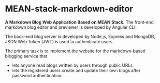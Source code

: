 # MEAN-stack-markdown-editor
**A Markdown Blog Web Application Based on MEAN Stack.**
The front-end markdown blog editor and previewer is developed by Angular CLI.

The back-end blog server is developed by Node.js, Express and MongoDB, JSON Web Token (JWT) is used to authenticate users.

The primary task is to implement the website for the markdown-based blogging service that
- lets anyone read blogs written by users through public URLs.
- lets the registered users create and update their own blogs after password authentication. 
